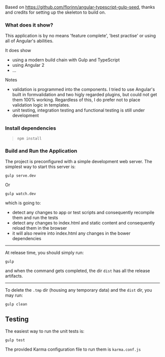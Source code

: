 
Based on https://github.com/florinn/angular-typescript-gulp-seed, thanks and credits for setting up the skeleton to build on.

### What does it show?

This application is by no means 'feature complete', 'best practise' or using all of Angular's abilities.

It does show
 * using a modern build chain with Gulp and TypeScript
 * using Angular 2
 * ... 

Notes
 * validation is programmed into the components. I tried to use Angular's built in formvalidation and two higly regarded plugins,
  but could not get them 100% working. Regardless of this, I do prefer not to place validation logic in templates.
 * unit testing, integration testing and functional testing is still under development


### Install dependencies

> ``` 
> npm install
> ```

### Build and Run the Application

The project is preconfigured with a simple development web server. The simplest way to start this server is:

```
gulp serve.dev
```

Or

```
gulp watch.dev
```

which is going to:

* detect any changes to app or test scripts and consequently recompile them and run the tests
* detect any changes to index.html and static content and consequently reload them in the browser
* it will also rewire into index.html any changes in the bower dependencies

----------

At release time, you should simply run:

```
gulp
```

and when the command gets completed, the dir `dist` has all the release artifacts.

----------

To delete the `.tmp` dir (housing any temporary data) and the `dist` dir, you may run:

```
gulp clean
```


Testing
-------------

The easiest way to run the unit tests is:

```
gulp test
```

The provided Karma configuration file to run them is `karma.conf.js`

